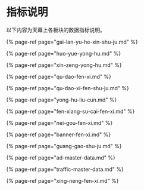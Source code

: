 # 指标说明

以下内容为天幕上各板块的数据指标说明。

{% page-ref page="gai-lan-yu-he-xin-shu-ju.md" %}

{% page-ref page="huo-yue-yong-hu.md" %}

{% page-ref page="xin-zeng-yong-hu.md" %}

{% page-ref page="qu-dao-fen-xi.md" %}

{% page-ref page="qu-dao-xi-fen-shu-ju.md" %}

{% page-ref page="yong-hu-liu-cun.md" %}

{% page-ref page="fen-xiang-su-cai-fen-xi.md" %}

{% page-ref page="nei-gou-fen-xi.md" %}

{% page-ref page="banner-fen-xi.md" %}

{% page-ref page="guang-gao-shu-ju.md" %}

{% page-ref page="ad-master-data.md" %}

{% page-ref page="traffic-master-data.md" %}

{% page-ref page="xing-neng-fen-xi.md" %}

